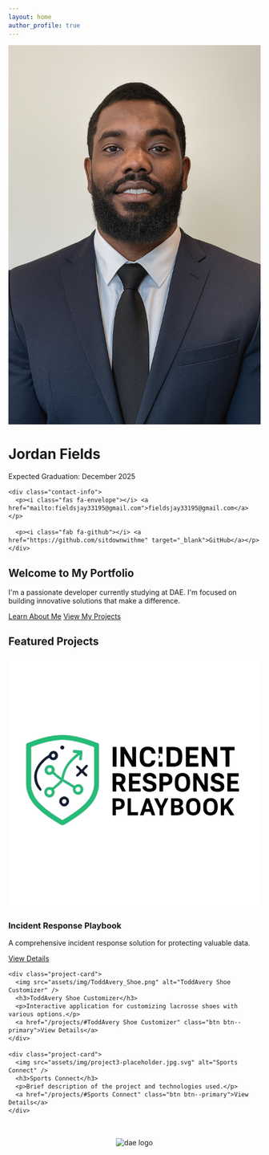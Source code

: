 ```yaml
---
layout: home
author_profile: true
---
```


<div class="profile-container">
  <div class="profile-image">
    <img src="assets/img/Jordan_Fields_Headshot.jpg" alt="Jordan Fields" />
  </div>
  
  <div class="profile-content">
    <h1>Jordan Fields</h1>
    <p class="graduation-date">Expected Graduation: December 2025</p>
    
    <div class="contact-info">
      <p><i class="fas fa-envelope"></i> <a href="mailto:fieldsjay33195@gmail.com">fieldsjay33195@gmail.com</a></p>

      <p><i class="fab fa-github"></i> <a href="https://github.com/sitdownwithme" target="_blank">GitHub</a></p>
    </div>
  </div>
</div>

<div class="intro-section">
  <h2>Welcome to My Portfolio</h2>
  <p>I'm a passionate developer currently studying at DAE. I'm focused on building innovative solutions that make a difference.</p>
  
  <div class="cta-buttons">
    <a href="/about/" class="btn btn--primary">Learn About Me</a>
    <a href="/projects/" class="btn btn--secondary">View My Projects</a>
  </div>
</div>

<div class="featured-projects">
  <h2>Featured Projects</h2>
  
  <div class="project-grid">
    <div class="project-card">
      <img src="assets/img/incident_response_playbook.png" alt="Incident Response Playbook" />
      <h3>Incident Response Playbook</h3>
      <p>A comprehensive incident response solution for protecting valuable data.</p>
      <a href="/projects/#Incident Response PlayBook" class="btn btn--primary">View Details</a>
    </div>
    
    <div class="project-card">
      <img src="assets/img/ToddAvery_Shoe.png" alt="ToddAvery Shoe Customizer" />
      <h3>ToddAvery Shoe Customizer</h3>
      <p>Interactive application for customizing lacrosse shoes with various options.</p>
      <a href="/projects/#ToddAvery Shoe Customizer" class="btn btn--primary">View Details</a>
    </div>
    
    <div class="project-card">
      <img src="assets/img/project3-placeholder.jpg.svg" alt="Sports Connect" />
      <h3>Sports Connect</h3>
      <p>Brief description of the project and technologies used.</p>
      <a href="/projects/#Sports Connect" class="btn btn--primary">View Details</a>
    </div>
  </div>
</div>

<div style="text-align: center; margin-top: 3rem;">
  <img src="assets/img/dae.png" alt="dae logo" style="max-width: 150px; height: auto;">
</div>
